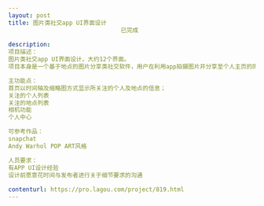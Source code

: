 ```yaml
---                
layout: post       
title: 图片类社交app UI界面设计
                                已完成
           
description: 
项目描述：
图片类社交app UI界面设计，大约12个界面。
项目本身是一个基于地点的图片分享类社交软件，用户在利用app拍摄图片并分享至个人主页的同时，还可选择发布到相关地点中。

主功能点：
首页以时间轴及缩略图方式显示所关注的个人及地点的信息；
关注的个人列表
关注的地点列表
相机功能
个人中心

可参考作品：
snapchat
Andy Warhol POP ART风格

人员要求：
有APP UI设计经验
设计前愿意花时间与发布者进行关于细节要求的沟通
     
contenturl: https://pro.lagou.com/project/819.html      
---                 
```

